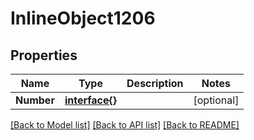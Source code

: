 # InlineObject1206

## Properties

Name | Type | Description | Notes
------------ | ------------- | ------------- | -------------
**Number** | [**interface{}**](.md) |  | [optional] 

[[Back to Model list]](../README.md#documentation-for-models) [[Back to API list]](../README.md#documentation-for-api-endpoints) [[Back to README]](../README.md)


